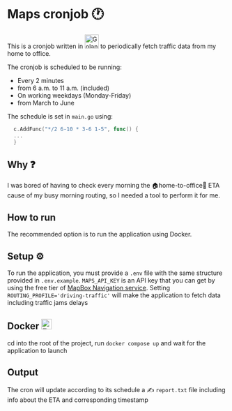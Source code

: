 # Maps cronjob 🕐
This is a cronjob written in <img width="32" height="32" src="https://github.com/giovannirizzolo/maps_cron/assets/34986490/d050618f-c094-4a03-9547-22ca0f05dc80" alt="Golang logo"/> to periodically fetch traffic data from my home to office.

The cronjob is scheduled to be running:
- Every 2 minutes
- from 6 a.m. to 11 a.m. (included)
- On working weekdays (Monday-Friday)
- from March to June

The schedule is set in ```main.go``` using:

```go
  c.AddFunc("*/2 6-10 * 3-6 1-5", func() {
  ...
  }
```

## Why ❓

I was bored of having to check every morning the 🏠home-to-office🏢 ETA cause of my busy morning routing, so I needed a tool to perform it for me.

## How to run
The recommended option is to run the application using Docker.

## Setup ⚙️

To run the application, you must provide a ```.env``` file with the same structure provided in ```.env.example```.
```MAPS_API_KEY```  is an API key that you can get by using the free tier of [MapBox Navigation service](https://www.mapbox.com/navigation).
Setting ```ROUTING_PROFILE='driving-traffic'``` will make the application to fetch data including traffic jams delays


## Docker <img width="24" height="24" src="https://github.com/giovannirizzolo/maps_cron/assets/34986490/e2d755d8-3a49-4022-b798-bfc4b44b0853" alt="Docker logo"/>
cd into the root of the project, run ```docker compose up``` and wait for the application to launch


## Output

The cron will update according to its schedule a ✍️ ```report.txt``` file including info about the ETA and corresponding timestamp
